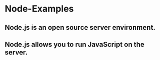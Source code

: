 # Node-Examples

## Node.js is an open source server environment.
## Node.js allows you to run JavaScript on the server.


